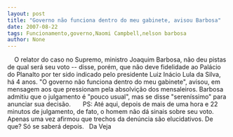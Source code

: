 ```yaml
---
layout: post
title: "Governo não funciona dentro do meu gabinete, avisou Barbosa"
date: 2007-08-22
tags: Funcionamento,governo,Naomi Campbell,nelson barbosa
author: None
---
```

&nbsp;
&nbsp;
O relator do caso no Supremo, ministro Joaquim Barbosa, n&atilde;o deu pistas de qual ser&aacute; seu voto -- disse, por&eacute;m, que n&atilde;o deve fidelidade ao Pal&aacute;cio do Planalto por ter sido indicado pelo presidente Luiz In&aacute;cio Lula da Silva, h&aacute; 4 anos. &quot;O governo n&atilde;o funciona dentro do meu gabinete&quot;, avisou, em mensagem aos que pressionam pela absolvi&ccedil;&atilde;o dos mensaleiros. Barbosa admitiu que o julgamento &eacute; &quot;pouco usual&quot;, mas se disse &quot;seren&iacute;ssimo&quot; para anunciar sua decis&atilde;o.
&nbsp;
&nbsp;
&nbsp;
PS: At&eacute; aqui, depois de mais de uma hora e 22 minutos de julgamento, de fato, o homem n&atilde;o d&aacute; sinais sobre seu voto. Apenas uma vez afirmou que trechos da den&uacute;ncia s&atilde;o elucidativos. De que? S&oacute; se saber&aacute; depois.
&nbsp;
Da Veja 